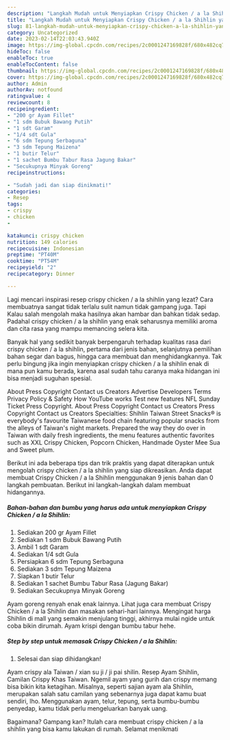 ```yaml
---
description: "Langkah Mudah untuk Menyiapkan Crispy Chicken / a la Shihlin yang Enak Banget"
title: "Langkah Mudah untuk Menyiapkan Crispy Chicken / a la Shihlin yang Enak Banget"
slug: 81-langkah-mudah-untuk-menyiapkan-crispy-chicken-a-la-shihlin-yang-enak-banget
category: Uncategorized
date: 2023-02-14T22:03:43.940Z
image: https://img-global.cpcdn.com/recipes/2c0001247169828f/680x482cq70/crispy-chicken-a-la-shihlin-foto-resep-utama.jpg
hideToc: false
enableToc: true
enableTocContent: false
thumbnail: https://img-global.cpcdn.com/recipes/2c0001247169828f/680x482cq70/crispy-chicken-a-la-shihlin-foto-resep-utama.jpg
cover: https://img-global.cpcdn.com/recipes/2c0001247169828f/680x482cq70/crispy-chicken-a-la-shihlin-foto-resep-utama.jpg
author: Admin
authorAv: notfound
ratingvalue: 4
reviewcount: 8
recipeingredient:
- "200 gr Ayam Fillet"
- "1 sdm Bubuk Bawang Putih"
- "1 sdt Garam"
- "1/4 sdt Gula"
- "6 sdm Tepung Serbaguna"
- "3 sdm Tepung Maizena"
- "1 butir Telur"
- "1 sachet Bumbu Tabur Rasa Jagung Bakar"
- "Secukupnya Minyak Goreng"
recipeinstructions:

- "Sudah jadi dan siap dinikmati!"
categories:
- Resep
tags:
- crispy
- chicken
- 

katakunci: crispy chicken  
nutrition: 149 calories
recipecuisine: Indonesian
preptime: "PT40M"
cooktime: "PT54M"
recipeyield: "2"
recipecategory: Dinner

---
```



Lagi mencari inspirasi resep crispy chicken / a la shihlin yang lezat? Cara membuatnya sangat tidak terlalu sulit namun tidak gampang juga. Tapi Kalau salah mengolah maka hasilnya akan hambar dan bahkan tidak sedap. Padahal crispy chicken / a la shihlin yang enak seharusnya memiliki aroma dan cita rasa yang mampu memancing selera kita.


Banyak hal yang sedikit banyak berpengaruh terhadap kualitas rasa dari crispy chicken / a la shihlin, pertama dari jenis bahan, selanjutnya pemilihan bahan segar dan bagus, hingga cara membuat dan menghidangkannya. Tak perlu bingung jika ingin menyiapkan crispy chicken / a la shihlin enak di mana pun kamu berada, karena asal sudah tahu caranya maka hidangan ini bisa menjadi suguhan spesial.

About Press Copyright Contact us Creators Advertise Developers Terms Privacy Policy &amp; Safety How YouTube works Test new features NFL Sunday Ticket Press Copyright. About Press Copyright Contact us Creators Press Copyright Contact us Creators Specialties: Shihlin Taiwan Street Snacks® is everybody&#39;s favourite Taiwanese food chain featuring popular snacks from the alleys of Taiwan&#39;s night markets. Prepared the way they do over in Taiwan with daily fresh ingredients, the menu features authentic favorites such as XXL Crispy Chicken, Popcorn Chicken, Handmade Oyster Mee Sua and Sweet plum.


Berikut ini ada beberapa tips dan trik praktis yang dapat diterapkan untuk mengolah crispy chicken / a la shihlin yang siap dikreasikan. Anda dapat membuat Crispy Chicken / a la Shihlin menggunakan 9 jenis bahan dan 0 langkah pembuatan. Berikut ini langkah-langkah dalam membuat hidangannya.

<!--inarticleads1-->

##### Bahan-bahan dan bumbu yang harus ada untuk menyiapkan Crispy Chicken / a la Shihlin:

1. Sediakan 200 gr Ayam Fillet
1. Sediakan 1 sdm Bubuk Bawang Putih
1. Ambil 1 sdt Garam
1. Sediakan 1/4 sdt Gula
1. Persiapkan 6 sdm Tepung Serbaguna
1. Sediakan 3 sdm Tepung Maizena
1. Siapkan 1 butir Telur
1. Sediakan 1 sachet Bumbu Tabur Rasa (Jagung Bakar)
1. Sediakan Secukupnya Minyak Goreng


Ayam goreng renyah enak enak lainnya. Lihat juga cara membuat Crispy Chicken / a la Shihlin dan masakan sehari-hari lainnya. Mengingat harga Shihlin di mall yang semakin menjulang tinggi, akhirnya mulai ngide untuk coba bikin dirumah. Ayam krispi dengan bumbu tabur hehe. 

<!--inarticleads2-->

##### Step by step untuk memasak Crispy Chicken / a la Shihlin:


1. Selesai dan siap dihidangkan!

Ayam crispy ala Taiwan / xian su ji / ji pai shilin. Resep Ayam Shihlin, Camilan Crispy Khas Taiwan. Ngemil ayam yang gurih dan crispy memang bisa bikin kita ketagihan. Misalnya, seperti sajian ayam ala Shihlin, merupakan salah satu camilan yang sebenarnya juga dapat kamu buat sendiri, lho. Menggunakan ayam, telur, tepung, serta bumbu-bumbu penyedap, kamu tidak perlu mengeluarkan banyak uang. 

Bagaimana? Gampang kan? Itulah cara membuat crispy chicken / a la shihlin yang bisa kamu lakukan di rumah. Selamat menikmati
